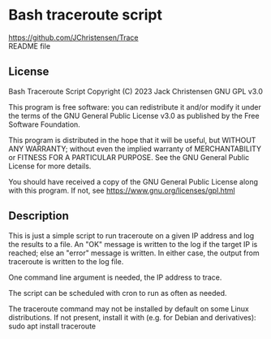 # Bash traceroute script  
https://github.com/JChristensen/Trace  
README file  

## License
Bash Traceroute Script Copyright (C) 2023 Jack Christensen GNU GPL v3.0

This program is free software: you can redistribute it and/or modify it under the terms of the GNU General Public License v3.0 as published by the Free Software Foundation.

This program is distributed in the hope that it will be useful, but WITHOUT ANY WARRANTY; without even the implied warranty of MERCHANTABILITY or FITNESS FOR A PARTICULAR PURPOSE.  See the GNU General Public License for more details.

You should have received a copy of the GNU General Public License along with this program. If not, see <https://www.gnu.org/licenses/gpl.html>

## Description
This is just a simple script to run traceroute on a given IP address and log the results to a file. An "OK" message is written to the log if the target IP is reached; else an "error" message is written. In either case, the output from traceroute is written to the log file.

One command line argument is needed, the IP address to trace.

The script can be scheduled with cron to run as often as needed.

The traceroute command may not be installed by default on some Linux distributions. If not present, install it with (e.g. for Debian and derivatives): sudo apt install traceroute